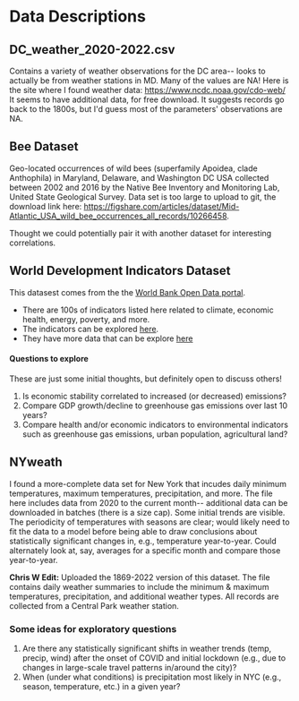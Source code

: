 # Data Descriptions

## DC_weather_2020-2022.csv
Contains a variety of weather observations for the DC area-- looks to actually be from weather stations in MD. Many of the values are NA!
Here is the site where I found weather data: https://www.ncdc.noaa.gov/cdo-web/
It seems to have additional data, for free download. It suggests records go back to the 1800s, but I'd guess most of the parameters' observations are NA.

## Bee Dataset
Geo-located occurrences of wild bees (superfamily Apoidea, clade Anthophila) in Maryland, Delaware, and Washington DC USA collected between 2002 and 2016 by the Native Bee Inventory and Monitoring Lab, United State Geological Survey. Data set is too large to upload to git, the download link here: https://figshare.com/articles/dataset/Mid-Atlantic_USA_wild_bee_occurrences_all_records/10266458.

Thought we could potentially pair it with another dataset for interesting correlations.

## World Development Indicators Dataset
This datasest comes from the the [World Bank Open Data portal](https://data.worldbank.org/).
- There are 100s of indicators listed here related to climate, economic health, energy, poverty, and more.
- The indicators can be explored [here](https://data.worldbank.org/indicator).
- They have more data that can be explore [here](https://databank.worldbank.org/databases)

#### Questions to explore
These are just some initial thoughts, but definitely open to discuss others!
1. Is economic stability correlated to increased (or decreased) emissions?
2. Compare GDP growth/decline to greenhouse gas emissions over last 10 years?
3. Compare health and/or economic indicators to environmental indicators such as greenhouse gas emissions, urban population, agricultural land?

## NYweath  
I found a more-complete data set for New York that incudes daily minimum temperatures, maximum temperatures, precipitation, and more. The file here includes data from 2020 to the current month-- additional data can be downloaded in batches (there is a size cap). Some initial trends are visible. The periodicity of temperatures with seasons are clear; would likely need to fit the data to a model before being able to draw conclusions about statistically significant changes in, e.g., temperature year-to-year. Could alternately look at, say, averages for a specific month and compare those year-to-year.

**Chris W Edit:** Uploaded the 1869-2022 version of this dataset. The file contains daily weather summaries to include the minimum & maximum temperatures, precipitation, and additional weather types. All records are collected from a Central Park weather station.

### Some ideas for exploratory questions  
1. Are there any statistically significant shifts in weather trends (temp, precip, wind) after the onset of COVID and initial lockdown (e.g., due to changes in large-scale travel patterns in/around the city)?  
2. When (under what conditions) is precipitation most likely in NYC (e.g., season, temperature, etc.) in a given year?  
